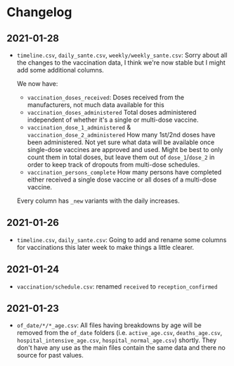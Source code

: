 # Changelog

## 2021-01-28

- `timeline.csv`, `daily_sante.csv`, `weekly/weekly_sante.csv`:
  Sorry about all the changes to the vaccination data, I think we're now stable but I might add some additional columns.

  We now have:
  - `vaccination_doses_received`: 
        Doses received from the manufacturers, not much data available for this
  - `vaccination_doses_administered`
        Total doses administered independent of whether it's a single or multi-dose vaccine.
  - `vaccination_dose_1_administered` & `vaccination_dose_2_administered`
        How many 1st/2nd doses have been administered. Not yet sure what data will be available once single-dose vaccines are approved and used. Might be best to only count them in total doses, but leave them out of `dose_1`/`dose_2` in order to keep track of dropouts from multi-dose schedules.
  - `vaccination_persons_complete`
        How many persons have completed either received a single dose vaccine or all doses of a multi-dose vaccine.

  Every column has `_new` variants with the daily increases.

## 2021-01-26

- `timeline.csv`, `daily_sante.csv`:
    Going to add and rename some columns for vaccinations this later week to make things a little clearer.

## 2021-01-24

- `vaccination/schedule.csv`: 
    renamed `received` to `reception_confirmed`

## 2021-01-23

- `of_date/*/*_age.csv`: 
    All files having breakdowns by age will be removed from the `of_date` folders (i.e. `active_age.csv`, `deaths_age.csv`, `hospital_intensive_age.csv`, `hospital_normal_age.csv`) shortly.
    They don't have any use as the main files contain the same data and there no source for past values.

